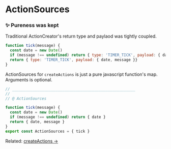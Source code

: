 # ActionSources

### ✨ Pureness was kept

Traditional ActionCreator's return type and paylaod was tightly coupled.

```javascript
function tick(message) {
  const date = new Date()
  if (message !== undefined) return { type: 'TIMER_TICK', payload: { date }}
  return { type: 'TIMER_TICK', payload: { date, message }}
}
```

ActionSources for `createActions` is just a pure javascript function's map. Arguments is optional.

```javascript
// ______________________________________________________
//
// @ ActionSources

function tick(message) {
  const date = new Date()
  if (message !== undefined) return { date }
  return { date, message }
}
export const ActionSources = { tick }
```

Related: [createActions ->](create-actions.md)

